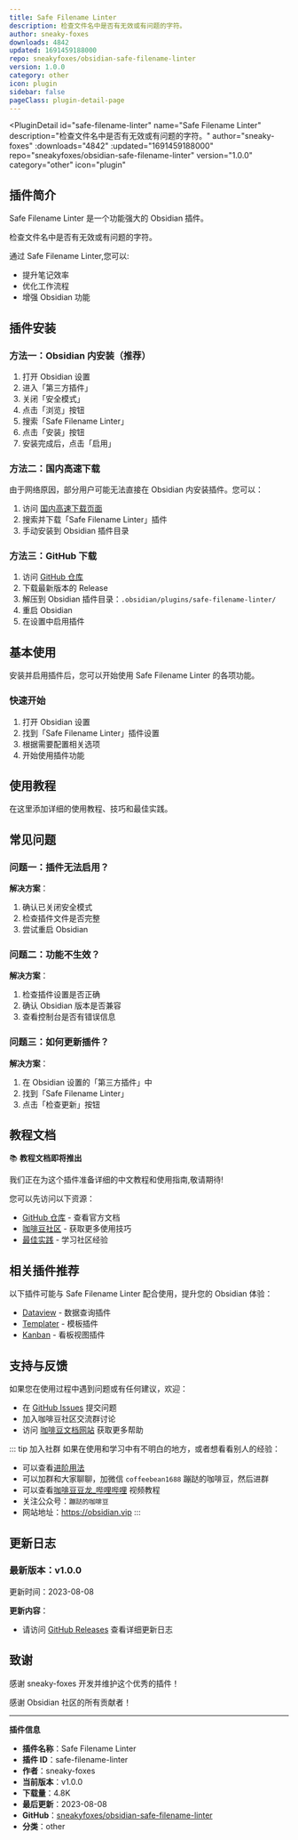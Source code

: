 ```yaml
---
title: Safe Filename Linter
description: 检查文件名中是否有无效或有问题的字符。
author: sneaky-foxes
downloads: 4842
updated: 1691459188000
repo: sneakyfoxes/obsidian-safe-filename-linter
version: 1.0.0
category: other
icon: plugin
sidebar: false
pageClass: plugin-detail-page
---
```


<PluginDetail
  id="safe-filename-linter"
  name="Safe Filename Linter"
  description="检查文件名中是否有无效或有问题的字符。"
  author="sneaky-foxes"
  :downloads="4842"
  :updated="1691459188000"
  repo="sneakyfoxes/obsidian-safe-filename-linter"
  version="1.0.0"
  category="other"
  icon="plugin"
>

<!-- AUTO_GENERATED_START -->
## 插件简介

Safe Filename Linter 是一个功能强大的 Obsidian 插件。

检查文件名中是否有无效或有问题的字符。

通过 Safe Filename Linter,您可以:

- 提升笔记效率
- 优化工作流程
- 增强 Obsidian 功能

<!-- AUTO_GENERATED_END -->

<!-- AUTO_GENERATED_START -->
## 插件安装

### 方法一：Obsidian 内安装（推荐）

1. 打开 Obsidian 设置
2. 进入「第三方插件」
3. 关闭「安全模式」
4. 点击「浏览」按钮
5. 搜索「Safe Filename Linter」
6. 点击「安装」按钮
7. 安装完成后，点击「启用」

### 方法二：国内高速下载

由于网络原因，部分用户可能无法直接在 Obsidian 内安装插件。您可以：

1. 访问 [国内高速下载页面](/zh/documentation/obsidian-plugins-download.html)
2. 搜索并下载「Safe Filename Linter」插件
3. 手动安装到 Obsidian 插件目录

### 方法三：GitHub 下载

1. 访问 [GitHub 仓库](https://github.com/sneakyfoxes/obsidian-safe-filename-linter)
2. 下载最新版本的 Release
3. 解压到 Obsidian 插件目录：`.obsidian/plugins/safe-filename-linter/`
4. 重启 Obsidian
5. 在设置中启用插件

## 基本使用

安装并启用插件后，您可以开始使用 Safe Filename Linter 的各项功能。

### 快速开始

1. 打开 Obsidian 设置
2. 找到「Safe Filename Linter」插件设置
3. 根据需要配置相关选项
4. 开始使用插件功能

<!-- AUTO_GENERATED_END -->

<!-- CUSTOM_CONTENT_START:tutorial -->
## 使用教程

在这里添加详细的使用教程、技巧和最佳实践。

<!-- CUSTOM_CONTENT_END:tutorial -->

<!-- SHARED_CONTENT_START -->
## 常见问题

### 问题一：插件无法启用？

**解决方案**：
1. 确认已关闭安全模式
2. 检查插件文件是否完整
3. 尝试重启 Obsidian

### 问题二：功能不生效？

**解决方案**：
1. 检查插件设置是否正确
2. 确认 Obsidian 版本是否兼容
3. 查看控制台是否有错误信息

### 问题三：如何更新插件？

**解决方案**：
1. 在 Obsidian 设置的「第三方插件」中
2. 找到「Safe Filename Linter」
3. 点击「检查更新」按钮

## 教程文档

📚 **教程文档即将推出**

我们正在为这个插件准备详细的中文教程和使用指南,敬请期待!

您可以先访问以下资源：
- [GitHub 仓库](https://github.com/sneakyfoxes/obsidian-safe-filename-linter) - 查看官方文档
- [咖啡豆社区](/zh/bases/) - 获取更多使用技巧
- [最佳实践](/zh/best-practices/) - 学习社区经验

## 相关插件推荐

以下插件可能与 Safe Filename Linter 配合使用，提升您的 Obsidian 体验：

- [Dataview](/zh/plugins/dataview.html) - 数据查询插件
- [Templater](/zh/plugins/templater-obsidian.html) - 模板插件
- [Kanban](/zh/plugins/obsidian-kanban.html) - 看板视图插件

## 支持与反馈

如果您在使用过程中遇到问题或有任何建议，欢迎：

- 在 [GitHub Issues](https://github.com/sneakyfoxes/obsidian-safe-filename-linter/issues) 提交问题
- 加入咖啡豆社区交流群讨论
- 访问 [咖啡豆文档网站](https://obsidian.vip) 获取更多帮助

::: tip 加入社群
如果在使用和学习中有不明白的地方，或者想看看别人的经验：
- 可以查看[进阶用法](/zh/advanced)
- 可以加群和大家聊聊，加微信 `coffeebean1688` 蹦跶的咖啡豆，然后进群
- 可以查看[咖啡豆豆龙_哔哩哔哩](https://space.bilibili.com/618777356) 视频教程
- 关注公众号：`蹦跶的咖啡豆`
- 网站地址：https://obsidian.vip
:::
<!-- SHARED_CONTENT_END -->

<!-- AUTO_GENERATED_START -->
## 更新日志

### 最新版本：v1.0.0

更新时间：2023-08-08

**更新内容**：
- 请访问 [GitHub Releases](https://github.com/sneakyfoxes/obsidian-safe-filename-linter/releases) 查看详细更新日志

## 致谢

感谢 sneaky-foxes 开发并维护这个优秀的插件！

感谢 Obsidian 社区的所有贡献者！

---

**插件信息**
- **插件名称**：Safe Filename Linter
- **插件 ID**：safe-filename-linter
- **作者**：sneaky-foxes
- **当前版本**：v1.0.0
- **下载量**：4.8K
- **最后更新**：2023-08-08
- **GitHub**：[sneakyfoxes/obsidian-safe-filename-linter](https://github.com/sneakyfoxes/obsidian-safe-filename-linter)
- **分类**：other
<!-- AUTO_GENERATED_END -->

</PluginDetail>

